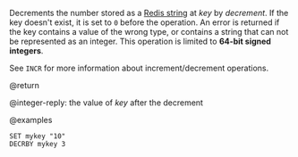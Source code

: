 Decrements the number stored as a [Redis string](/docs/data-types/strings) at _key_ by _decrement_.
If the key doesn't exist, it is set to `0` before the operation.
An error is returned if the key contains a value of the wrong type, or contains a string that can not be represented as an integer.
This operation is limited to **64-bit signed integers**.

See `INCR` for more information about increment/decrement operations.

@return

@integer-reply: the value of _key_ after the decrement

@examples

```cli
SET mykey "10"
DECRBY mykey 3
```
